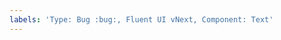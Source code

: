 ```yaml
---
labels: 'Type: Bug :bug:, Fluent UI vNext, Component: Text'
---
```


<!--
  This template allows users without triage permissions to create an issue with labels listed above.

  It's required for the "Report bug" button in Fluent UI v9 Storybook to work properly. Without this template,
  bugs reported by partners will not be properly labeled and the bug won't be shown in the Known Issues section.
-->
